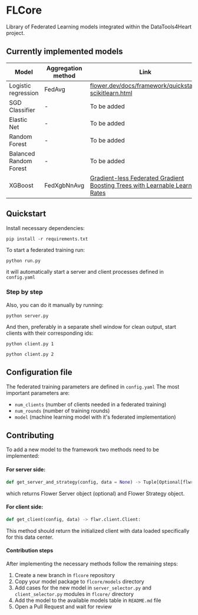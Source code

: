 # FLCore
Library of Federated Learning models integrated within the DataTools4Heart project.

## Currently implemented models
| Model | Aggregation method | Link |
|---|---|---|
|Logistic regression| FedAvg |[flower.dev/docs/framework/quickstart-scikitlearn.html](https://flower.dev/docs/framework/quickstart-scikitlearn.html)|
|SGD Classifier| - | To be added |
|Elastic Net| - | To be added |
|Random Forest| - | To be added |
|Balanced Random Forest| - | To be added |
|XGBoost| FedXgbNnAvg |[Gradient-less Federated Gradient Boosting Trees with Learnable Learning Rates](https://arxiv.org/abs/2304.07537)|

## Quickstart
Install necessary dependencies:
```
pip install -r requirements.txt
```
To start a federated training run:
```
python run.py
```
it will automatically start a server and client processes defined in `config.yaml`

### Step by step
Also, you can do it manually by running:
```
python server.py
```
And then, preferably in a separate shell window for clean output, start clients with their corresponding ids:
```
python client.py 1
```
```
python client.py 2
```

## Configuration file
The federated training parameters are defined in ```config.yaml```
The most important parameters are:
 - `num_clients` (number of clients needed in a federated training)
 - `num_rounds` (number of training rounds)
 - `model` (machine learning model with it's federated implementation)

 ## Contributing
 To add a new model to the framework two methods need to be implemented:
 #### For server side:

 ```python
 def get_server_and_strategy(config, data = None) -> Tuple[Optional[flwr.server.Server], flwr.server.strategy.Strategy]:
 ```
 which returns Flower Server object (optional) and Flower Strategy object.

#### For client side:

 ```python
 def get_client(config, data) -> flwr.client.Client:

 ```
 This method should return the initialized client with data loaded specifically for this data center.

#### Contribution steps
After implementing the necessary methods follow the remaining steps:
1. Create a new branch in `flcore` repository
2. Copy your model package to `flcore/models` directory
3. Add cases for the new model in `server_selector.py` and `client_selector.py` modules in `flcore/` directory
4. Add the model to the available models table in `README.md` file
5. Open a Pull Request and wait for review
